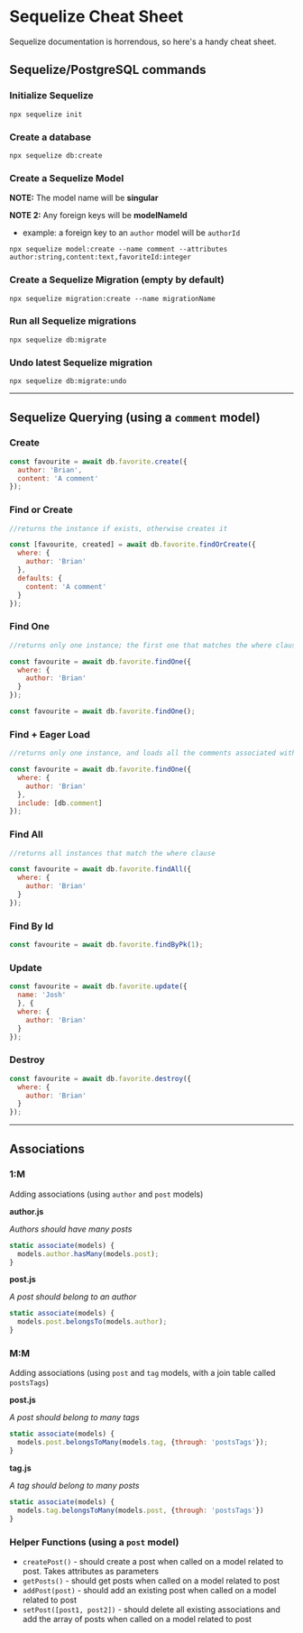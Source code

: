# Sequelize Cheat Sheet

Sequelize documentation is horrendous, so here's a handy cheat sheet.

## Sequelize/PostgreSQL commands

### Initialize Sequelize

```
npx sequelize init
```

### Create a database

```
npx sequelize db:create
```

### Create a Sequelize Model

**NOTE:** The model name will be **singular**

**NOTE 2:** Any foreign keys will be **modelNameId**

- example: a foreign key to an `author` model will be `authorId`

```
npx sequelize model:create --name comment --attributes author:string,content:text,favoriteId:integer
```

### Create a Sequelize Migration (empty by default)

```
npx sequelize migration:create --name migrationName
```

### Run all Sequelize migrations

```
npx sequelize db:migrate
```

### Undo latest Sequelize migration

```
npx sequelize db:migrate:undo
```

--------------------------------------------------------------------------------

## Sequelize Querying (using a `comment` model)

### Create

```javascript
const favourite = await db.favorite.create({
  author: 'Brian',
  content: 'A comment'
});
```

### Find or Create

```javascript
//returns the instance if exists, otherwise creates it

const [favourite, created] = await db.favorite.findOrCreate({
  where: {
    author: 'Brian'
  },
  defaults: {
    content: 'A comment'
  }
});
```

### Find One

```javascript
//returns only one instance; the first one that matches the where clause

const favourite = await db.favorite.findOne({
  where: {
    author: 'Brian'
  }
});

const favourite = await db.favorite.findOne();
```

### Find + Eager Load

```javascript
//returns only one instance, and loads all the comments associated with the favorite

const favourite = await db.favorite.findOne({
  where: {
    author: 'Brian'
  },
  include: [db.comment]
});
```

### Find All

```javascript
//returns all instances that match the where clause

const favourite = await db.favorite.findAll({
  where: {
    author: 'Brian'
  }
});
```

### Find By Id

```javascript
const favourite = await db.favorite.findByPk(1);
```

### Update

```javascript
const favourite = await db.favorite.update({
  name: 'Josh'
  }, {
  where: {
    author: 'Brian'
  }
});
```

### Destroy

```javascript
const favourite = await db.favorite.destroy({
  where: {
    author: 'Brian'
  }
});
```

--------------------------------------------------------------------------------

## Associations

### 1:M

Adding associations (using `author` and `post` models)

**author.js**

_Authors should have many posts_

```javascript
static associate(models) {
  models.author.hasMany(models.post);
}
```

**post.js**

_A post should belong to an author_

```javascript
static associate(models) {
  models.post.belongsTo(models.author);
}
```

### M:M

Adding associations (using `post` and `tag` models, with a join table called `postsTags`)

**post.js**

_A post should belong to many tags_

```javascript
static associate(models) {
  models.post.belongsToMany(models.tag, {through: 'postsTags'});
}
```

**tag.js**

_A tag should belong to many posts_

```javascript
static associate(models) {
  models.tag.belongsToMany(models.post, {through: 'postsTags'})
}
```

### Helper Functions (using a `post` model)

- `createPost()` - should create a post when called on a model related to post. Takes attributes as parameters
- `getPosts()` - should get posts when called on a model related to post
- `addPost(post)` - should add an existing post when called on a model related to post
- `setPost([post1, post2])` - should delete all existing associations and add the array of posts when called on a model related to post